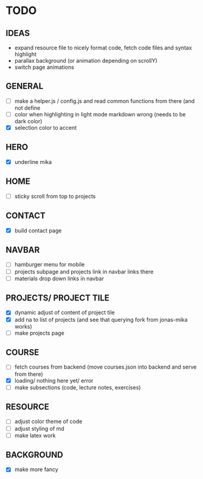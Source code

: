 # TODO


## IDEAS
- expand resource file to nicely format code, fetch code files and syntax
  highlight
- parallax background (or animation depending on scrollY)
- switch page animations

## GENERAL
- [ ] make a helper.js / config.js and read common functions from there (and not
  define 
- [ ] color when highlighting in light mode markdown wrong (needs to be dark
  color)
- [x] selection color to accent

## HERO
- [x] underline mika

## HOME 
- [ ] sticky scroll from top to projects

## CONTACT
- [x] build contact page

## NAVBAR
- [ ] hamburger menu for mobile
- [ ] projects subpage and projects link in navbar links there  
- [ ] materials drop down links in navbar

## PROJECTS/ PROJECT TILE
- [x] dynamic adjust of content of project tile
- [x] add na to list of projects (and see that querying fork from jonas-mika
  works)
- [ ] make projects page

## COURSE 
- [ ] fetch courses from backend (move courses.json into backend and serve from
  there)
- [x] loading/ nothing here yet/ error
- [ ] make subsections (code, lecture notes, exercises)

## RESOURCE
- [ ] adjust color theme of code 
- [ ] adjust styling of md 
- [ ] make latex work

## BACKGROUND
- [x] make more fancy 
